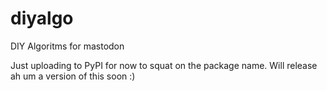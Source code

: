 # diyalgo

DIY Algoritms for mastodon

Just uploading to PyPI for now to squat on the package name. Will release
ah um a version of this soon :)